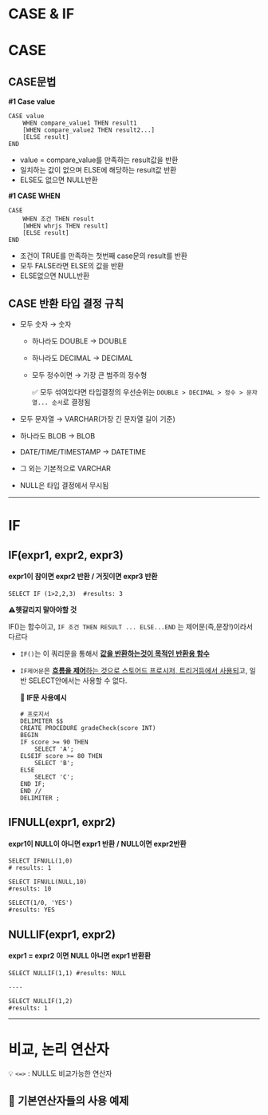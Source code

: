 # CASE & IF
# CASE

## CASE문법

**#1 Case value**
```MYSQL
CASE value
    WHEN compare_value1 THEN result1
    [WHEN compare_value2 THEN result2...]
    [ELSE result]
END
```
- value = compare_value를 만족하는 result값을 반환
- 일치하는 값이 없으며 ELSE에 해당하는 result값 반환
- ELSE도 없으면 NULL반환

**#1 CASE WHEN**
```MYSQL
CASE 
    WHEN 조건 THEN result
    [WHEN whrjs THEN result]
    [ELSE result]
END
```
- 조건이 TRUE를 만족하는 첫번째 case문의 result를 반환
- 모두 FALSE라면 ELSE의 값을 반환
- ELSE없으면 NULL반환

## CASE 반환 타입 결정 규칙

- 모두 숫자 → 숫자
    - 하나라도 DOUBLE → DOUBLE
    - 하나라도 DECIMAL → DECIMAL
    - 모두 정수이면 → 가장 큰 범주의 정수형
    
        ✅ 모두 섞여있다면 타입결정의 우선순위는 `DOUBLE > DECIMAL > 정수 > 문자열... 순서`로 결정됨

- 모두 문자열 → VARCHAR(가장 긴 문자열 길이 기준)
- 하나라도 BLOB → BLOB
- DATE/TIME/TIMESTAMP → DATETIME
- 그 외는 기본적으로 VARCHAR
- NULL은 타입 결정에서 무시됨

--- 

# IF

## IF(expr1, expr2, expr3)
####  expr1이 참이면  expr2 반환 / 거짓이면 expr3 반환


```MYSQL
SELECT IF (1>2,2,3)  #results: 3
```

⚠️**헷갈리지 말아야할 것**

IF()는 함수이고, `IF 조건 THEN RESULT ... ELSE...END` 는 제어문(즉,문장!)이라서 다르다
-  `IF()`는 이 쿼리문을 통해서 <U>**값을 반환하는것이 목적인 반환용 함수**</U>
- `IF제어문`은 <U>**흐름을 제어**하는 것으로 스토어드 프로시저, 트리거등에서 사용되</U>고, 일반 SELECT안에서는 사용할 수 없다.

    🌱 **IF문 사용예시**
    ```MYSQL
    # 프로지서
    DELIMITER $$
    CREATE PROCEDURE gradeCheck(score INT)
    BEGIN
    IF score >= 90 THEN
        SELECT 'A';
    ELSEIF score >= 80 THEN
        SELECT 'B';
    ELSE
        SELECT 'C';
    END IF;
    END //
    DELIMITER ;
    ```


## IFNULL(expr1, expr2)
#### expr1이 NULL이 아니면 expr1 반환 / NULL이면 expr2반환

```MYSQL
SELECT IFNULL(1,0) 
# results: 1
```
```MYSQL
SELECT IFNULL(NULL,10)
#results: 10
```
```MYSQL
SELECT(1/0, 'YES')
#results: YES
```

## NULLIF(expr1, expr2)
#### expr1 = expr2 이면 NULL 아니면 expr1 반환환

```MYSQL
SELECT NULLIF(1,1) #results: NULL

----

SELECT NULLIF(1,2)
#results: 1
```

---

# 비교, 논리 연산자

💡 `<=>` : NULL도 비교가능한 연산자

 ## 🌱 기본연산자들의 사용 예제
